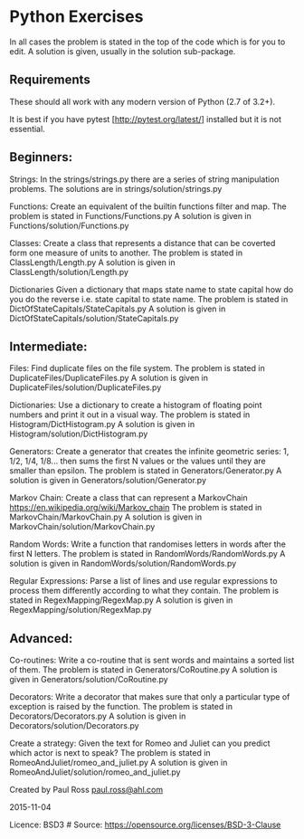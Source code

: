 Python Exercises
===================

In all cases the problem is stated in the top of the code which is for you to
edit. A solution is given, usually in the solution sub-package.

Requirements
------------
These should all work with any modern version of Python (2.7 of 3.2+).

It is best if you have pytest [http://pytest.org/latest/] installed but it is not essential.

Beginners:
---------

Strings:
In the strings/strings.py there are a series of string manipulation problems.
The solutions are in strings/solution/strings.py

Functions:
Create an equivalent of the builtin functions filter and map.
The problem is stated in Functions/Functions.py
A solution is given in Functions/solution/Functions.py

Classes:
Create a class that represents a distance that can be coverted form one measure
of units to another.
The problem is stated in ClassLength/Length.py
A solution is given in ClassLength/solution/Length.py

Dictionaries
Given a dictionary that maps state name to state capital how do you do the
reverse i.e. state capital to state name.
The problem is stated in DictOfStateCapitals/StateCapitals.py
A solution is given in DictOfStateCapitals/solution/StateCapitals.py

Intermediate:
-------------

Files:
Find duplicate files on the file system.
The problem is stated in DuplicateFiles/DuplicateFiles.py
A solution is given in DuplicateFiles/solution/DuplicateFiles.py

Dictionaries:
Use a dictionary to create a histogram of floating point numbers and print it
out in a visual way.
The problem is stated in Histogram/DictHistogram.py
A solution is given in Histogram/solution/DictHistogram.py

Generators:
Create a generator that creates the infinite geometric series:
1, 1/2, 1/4, 1/8... then sums the first N values or the values
until they are smaller than epsilon.
The problem is stated in Generators/Generator.py
A solution is given in Generators/solution/Generator.py

Markov Chain:
Create a class that can represent a MarkovChain
https://en.wikipedia.org/wiki/Markov_chain
The problem is stated in MarkovChain/MarkovChain.py
A solution is given in MarkovChain/solution/MarkovChain.py

Random Words:
Write a function that randomises letters in words after the first N letters.
The problem is stated in RandomWords/RandomWords.py
A solution is given in RandomWords/solution/RandomWords.py

Regular Expressions:
Parse a list of lines and use regular expressions to process
them differently according to what they contain.
The problem is stated in RegexMapping/RegexMap.py
A solution is given in RegexMapping/solution/RegexMap.py


Advanced:
---------

Co-routines:
Write a co-routine that is sent words and maintains a sorted list of them.
The problem is stated in Generators/CoRoutine.py
A solution is given in Generators/solution/CoRoutine.py

Decorators:
Write a decorator that makes sure that only a particular type of exception is
raised by the function.
The problem is stated in Decorators/Decorators.py
A solution is given in Decorators/solution/Decorators.py

Create a strategy:
Given the text for Romeo and Juliet can you predict which actor is next to speak?
The problem is stated in RomeoAndJuliet/romeo_and_juliet.py
A solution is given in RomeoAndJuliet/solution/romeo_and_juliet.py


Created by Paul Ross <paul.ross@ahl.com>

2015-11-04

Licence: BSD3 # Source: https://opensource.org/licenses/BSD-3-Clause
